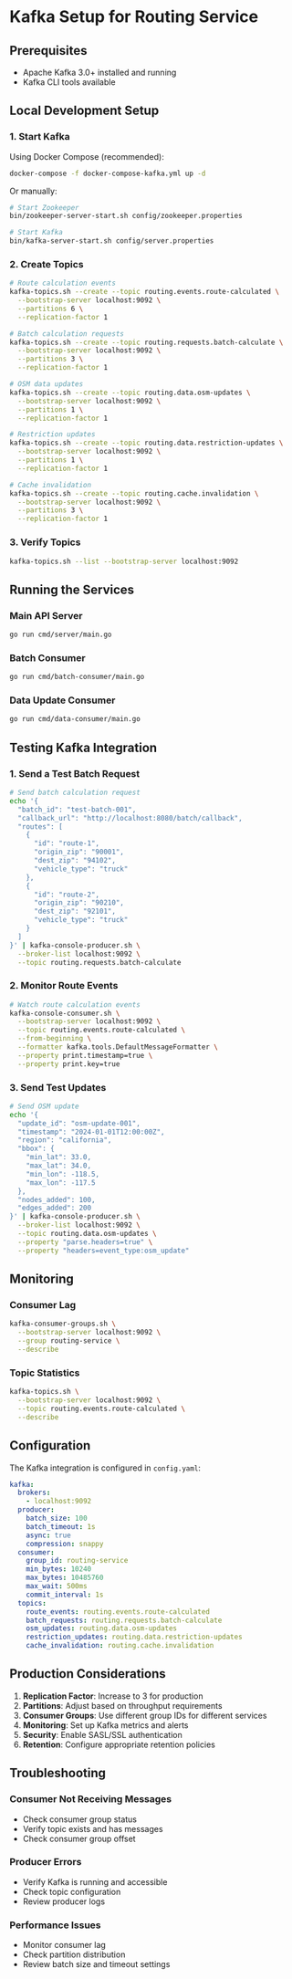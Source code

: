 <!--
Copyright 2023-2025 Eric Moss
Licensed under FSL-1.1-ALv2 (Functional Source License 1.1, Apache 2.0 Future)
Full license: https://github.com/emoss08/Trenova/blob/master/LICENSE.md-->
# Kafka Setup for Routing Service

## Prerequisites

- Apache Kafka 3.0+ installed and running
- Kafka CLI tools available

## Local Development Setup

### 1. Start Kafka

Using Docker Compose (recommended):

```bash
docker-compose -f docker-compose-kafka.yml up -d
```

Or manually:

```bash
# Start Zookeeper
bin/zookeeper-server-start.sh config/zookeeper.properties

# Start Kafka
bin/kafka-server-start.sh config/server.properties
```

### 2. Create Topics

```bash
# Route calculation events
kafka-topics.sh --create --topic routing.events.route-calculated \
  --bootstrap-server localhost:9092 \
  --partitions 6 \
  --replication-factor 1

# Batch calculation requests
kafka-topics.sh --create --topic routing.requests.batch-calculate \
  --bootstrap-server localhost:9092 \
  --partitions 3 \
  --replication-factor 1

# OSM data updates
kafka-topics.sh --create --topic routing.data.osm-updates \
  --bootstrap-server localhost:9092 \
  --partitions 1 \
  --replication-factor 1

# Restriction updates
kafka-topics.sh --create --topic routing.data.restriction-updates \
  --bootstrap-server localhost:9092 \
  --partitions 1 \
  --replication-factor 1

# Cache invalidation
kafka-topics.sh --create --topic routing.cache.invalidation \
  --bootstrap-server localhost:9092 \
  --partitions 3 \
  --replication-factor 1
```

### 3. Verify Topics

```bash
kafka-topics.sh --list --bootstrap-server localhost:9092
```

## Running the Services

### Main API Server

```bash
go run cmd/server/main.go
```

### Batch Consumer

```bash
go run cmd/batch-consumer/main.go
```

### Data Update Consumer

```bash
go run cmd/data-consumer/main.go
```

## Testing Kafka Integration

### 1. Send a Test Batch Request

```bash
# Send batch calculation request
echo '{
  "batch_id": "test-batch-001",
  "callback_url": "http://localhost:8080/batch/callback",
  "routes": [
    {
      "id": "route-1",
      "origin_zip": "90001",
      "dest_zip": "94102",
      "vehicle_type": "truck"
    },
    {
      "id": "route-2",
      "origin_zip": "90210",
      "dest_zip": "92101",
      "vehicle_type": "truck"
    }
  ]
}' | kafka-console-producer.sh \
  --broker-list localhost:9092 \
  --topic routing.requests.batch-calculate
```

### 2. Monitor Route Events

```bash
# Watch route calculation events
kafka-console-consumer.sh \
  --bootstrap-server localhost:9092 \
  --topic routing.events.route-calculated \
  --from-beginning \
  --formatter kafka.tools.DefaultMessageFormatter \
  --property print.timestamp=true \
  --property print.key=true
```

### 3. Send Test Updates

```bash
# Send OSM update
echo '{
  "update_id": "osm-update-001",
  "timestamp": "2024-01-01T12:00:00Z",
  "region": "california",
  "bbox": {
    "min_lat": 33.0,
    "max_lat": 34.0,
    "min_lon": -118.5,
    "max_lon": -117.5
  },
  "nodes_added": 100,
  "edges_added": 200
}' | kafka-console-producer.sh \
  --broker-list localhost:9092 \
  --topic routing.data.osm-updates \
  --property "parse.headers=true" \
  --property "headers=event_type:osm_update"
```

## Monitoring

### Consumer Lag

```bash
kafka-consumer-groups.sh \
  --bootstrap-server localhost:9092 \
  --group routing-service \
  --describe
```

### Topic Statistics

```bash
kafka-topics.sh \
  --bootstrap-server localhost:9092 \
  --topic routing.events.route-calculated \
  --describe
```

## Configuration

The Kafka integration is configured in `config.yaml`:

```yaml
kafka:
  brokers:
    - localhost:9092
  producer:
    batch_size: 100
    batch_timeout: 1s
    async: true
    compression: snappy
  consumer:
    group_id: routing-service
    min_bytes: 10240
    max_bytes: 10485760
    max_wait: 500ms
    commit_interval: 1s
  topics:
    route_events: routing.events.route-calculated
    batch_requests: routing.requests.batch-calculate
    osm_updates: routing.data.osm-updates
    restriction_updates: routing.data.restriction-updates
    cache_invalidation: routing.cache.invalidation
```

## Production Considerations

1. **Replication Factor**: Increase to 3 for production
2. **Partitions**: Adjust based on throughput requirements
3. **Consumer Groups**: Use different group IDs for different services
4. **Monitoring**: Set up Kafka metrics and alerts
5. **Security**: Enable SASL/SSL authentication
6. **Retention**: Configure appropriate retention policies

## Troubleshooting

### Consumer Not Receiving Messages

- Check consumer group status
- Verify topic exists and has messages
- Check consumer group offset

### Producer Errors

- Verify Kafka is running and accessible
- Check topic configuration
- Review producer logs

### Performance Issues

- Monitor consumer lag
- Check partition distribution
- Review batch size and timeout settings
